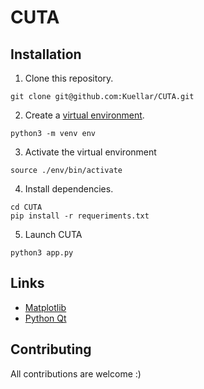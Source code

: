 # CUTA 

## Installation

1. Clone this repository.
```
git clone git@github.com:Kuellar/CUTA.git
```

2. Create a [virtual environment](https://docs.python.org/3/library/venv.html).
```
python3 -m venv env
```
3. Activate the virtual environment
```
source ./env/bin/activate
```
4. Install dependencies.
```
cd CUTA
pip install -r requeriments.txt
```
5. Launch CUTA
```
python3 app.py
```

## Links
* [Matplotlib](https://matplotlib.org/)
* [Python Qt](https://www.qt.io/qt-for-python)

## Contributing

All contributions are welcome :)

